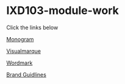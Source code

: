 # IXD103-module-work

Click the links below 

[Monogram]()

[Visualmarque]()

[Wordmark]()

[Brand Guidlines]()